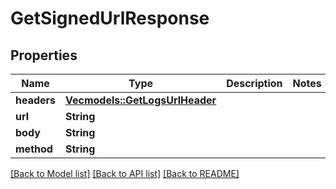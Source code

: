 # GetSignedUrlResponse

## Properties

Name | Type | Description | Notes
------------ | ------------- | ------------- | -------------
**headers** | [**Vec<models::GetLogsUrlHeader>**](GetLogsUrlHeader.md) |  | 
**url** | **String** |  | 
**body** | **String** |  | 
**method** | **String** |  | 

[[Back to Model list]](../README.md#documentation-for-models) [[Back to API list]](../README.md#documentation-for-api-endpoints) [[Back to README]](../README.md)


